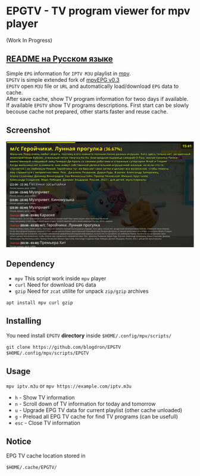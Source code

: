 # EPGTV - TV program viewer for mpv player  

(Work In Progress)  

## [README на Русском языке](README.RU.md)

Simple `EPG` information for `IPTV M3U` playlist in [mpv](https://mpv.io).  
`EPGTV` is simple extended fork of [mpvEPG v0.3](https://github.com/dafyk/mpvEPG)  
`EPGTV` open `M3U` file or `URL` and automatically load/download `EPG` data to cache.  
After save cache, show TV program information for twoo days if available.  
If available `EPGTV` show TV programs descriptions. First start can be slowly  
becouse cache not prepared, other starts faster and reuse cache. 

## Screenshot

![screenshot](.screenshot/screenshot.png)


## Dependency

 * `mpv`  This script work inside `mpv` player
 * `curl` Need for download `EPG` data
 * `gzip` Need for `zcat` utilite for unpack `zip/gzip` archives

```
apt install mpv curl gzip
```

## Installing 

You need install `EPGTV` **directory** inside `$HOME/.config/mpv/scripts/`

```
git clone https://github.com/blogdron/EPGTV  $HOME/.config/mpv/scripts/EPGTV 
```

## Usage

`mpv iptv.m3u` or `mpv https://example.com/iptv.m3u`

 * `h` -  Show TV information
 * `n` -  Scroll down of TV information for today and tomorrow
 * `u` -  Upgrade EPG TV data for current playlist (other cache unloaded)
 * `g` -  Preload all EPG TV cache for find TV programs (can be usefull)
 * `esc` - Close TV information

## Notice 

EPG TV cache location stored in 

```
$HOME/.cache/EPGTV/
```


